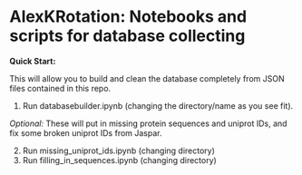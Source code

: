 # AlexKRotation: Notebooks and scripts for database collecting

**Quick Start:** 

This will allow you to build and clean the database completely from JSON files contained in this repo.
1. Run databasebuilder.ipynb (changing the directory/name as you see fit).

*Optional:* 
These will put in missing protein sequences and uniprot IDs, and fix some broken uniprot IDs from Jaspar.

2. Run missing_uniprot_ids.ipynb (changing directory)
3. Run filling_in_sequences.ipynb (changing directory)
